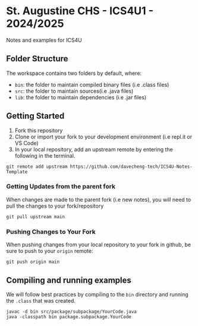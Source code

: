 
# St. Augustine CHS - ICS4U1 - 2024/2025
Notes and examples for ICS4U


## Folder Structure

The workspace contains two folders by default, where:

- `bin`: the folder to maintain compiled binary files (i.e .class files)
- `src`: the folder to maintain sources(i.e .java files)
- `lib`: the folder to maintain dependencies (i.e .jar files)

## Getting Started
1. Fork this repository
2. Clone or import your fork to your development environment (i.e repl.it or VS Code)
3. In your local repository, add an upstream remote by entering the following in the terminal. 
```
git remote add upstream https://github.com/davecheng-tech/ICS4U-Notes-Template
```

### Getting Updates from the parent fork
When changes are made to the parent fork (i.e new notes), you will need to pull the changes to your fork/repository
```
git pull upstream main
```

### Pushing Changes to Your Fork
When pushing changes from your local repository to your fork in github, be sure to push to your `origin` remote:
```
git push origin main
```

## Compiling and running examples
We will follow best practices by compiling to the `bin` directory and running the `.class` that was created.
```
javac -d bin src/package/subpackage/YourCode.java
java -classpath bin package.subpackage.YourCode
```
